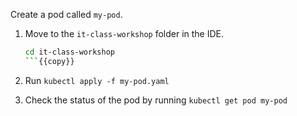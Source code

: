 
Create a pod called `my-pod`.

1. Move to the `it-class-workshop` folder in the IDE.

   ```sh
   cd it-class-workshop
   ```{{copy}}

2. Run `kubectl apply -f my-pod.yaml`
3. Check the status of the pod by running `kubectl get pod my-pod`
